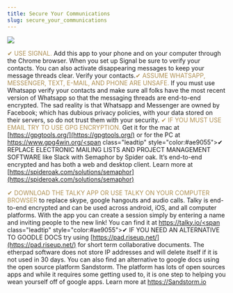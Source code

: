 ```yaml
---
title: Secure Your Communications
slug: secure_your_communications
---
```


![](/images/coverchap_9.jpg)


<span class="leadtip" style="color:#ae9055">✔ USE SIGNAL.</span> Add this app to your phone and on your computer through the Chrome browser. When you set up Signal be sure to verify your contacts. You can also activate disappearing messages to keep your message threads clear. Verify your contacts.<span class="leadtip" style="color:#ae9055">✔ ASSUME WHATSAPP, MESSENGER, TEXT, E-MAIL, AND PHONE ARE UNSAFE.</span> If you must use Whatsapp verify your contacts and make sure all folks have the most recent version of Whatsapp so that the messaging threads are end-to-end encrypted. The sad reality is that Whatsapp and Messenger are owned by Facebook; which has dubious privacy policies, with your data stored on their servers, so do not trust them with your security. <span class="leadtip" style="color:#ae9055">✔ IF YOU MUST USE EMAIL TRY TO USE GPG ENCRYPTION.</span> Get it for the mac at [https://gpgtools.org/](https://gpgtools.org/) or for the PC at [https://www.gpg4win.org/<span](https://www.gpg4win.org/<span) class="leadtip" style="color:#ae9055">✔ REPLACE ELECTRONIC MAILING LISTS AND PROJECT MANAGEMENT SOFTWARE</span> like Slack with Semaphor by Spider oak. It’s end-to-end encrypted and has both a web and desktop client. Learn more at [https://spideroak.com/solutions/semaphor](https://spideroak.com/solutions/semaphor)

<span class="leadtip" style="color:#ae9055">✔ DOWNLOAD THE TALKY APP OR USE TALKY ON YOUR COMPUTER BROWSER</span> to replace skype, google hangouts and audio calls. Talky is end-to-end encrypted and can be used across android, iOS, and all computer platforms. With the app you can create a session simply by entering a name and inviting people to the new link! You can find it at [https://talky.io/<span](https://talky.io/<span) class="leadtip" style="color:#ae9055">✔ IF YOU NEED AN ALTERNATIVE TO GOODLE DOCS</span> try using [https://pad.riseup.net/](https://pad.riseup.net/) for short term collaborative documents. The etherpad software does not store IP addresses and will delete itself if it is not used in 30 days. You can also find an alternative to google docs using the open source platform Sandstorm. The platform has lots of open sources apps and while it requires some getting used to, it is one step to helping you wean yourself off of google apps. Learn more at https://Sandstorm.io